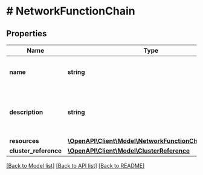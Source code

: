 # # NetworkFunctionChain

## Properties

Name | Type | Description | Notes
------------ | ------------- | ------------- | -------------
**name** | **string** | Network function chain name. |
**description** | **string** | A description for the network function chain. | [optional]
**resources** | [**\OpenAPI\Client\Model\NetworkFunctionChainResource**](NetworkFunctionChainResource.md) |  |
**cluster_reference** | [**\OpenAPI\Client\Model\ClusterReference**](ClusterReference.md) |  | [optional]

[[Back to Model list]](../../README.md#models) [[Back to API list]](../../README.md#endpoints) [[Back to README]](../../README.md)
